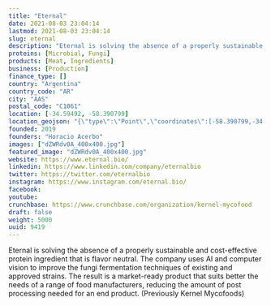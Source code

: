 ```yaml
---
title: "Eternal"
date: 2021-08-03 23:04:14
lastmod: 2021-08-03 23:04:14
slug: eternal
description: "Eternal is solving the absence of a properly sustainable and cost-effective protein ingredient that is flavor neutral. The company uses AI and computer vision to improve the fungi fermentation techniques of existing and approved strains. The result is a market-ready product that suits better the needs of a range of food manufacturers, reducing the amount of post processing needed for an end product. (Previously Kernel Mycofoods)"
proteins: [Microbial, Fungi]
products: [Meat, Ingredients]
business: [Production]
finance_type: []
country: "Argentina"
country_code: "AR"
city: "AAS"
postal_code: "C1061"
location: [-34.59492, -58.390799]
location_geojson: "{\"type\":\"Point\",\"coordinates\":[-58.390799,-34.59492]}"
founded: 2019
founders: "Horacio Acerbo"
images: ["dZWRdv0A_400x400.jpg"]
featured_image: "dZWRdv0A_400x400.jpg"
website: https://www.eternal.bio/
linkedin: https://www.linkedin.com/company/eternalbio
twitter: https://twitter.com/eternalbio
instagram: https://www.instagram.com/eternal.bio/
facebook: 
youtube: 
crunchbase: https://www.crunchbase.com/organization/kernel-mycofood
draft: false
weight: 5000
uuid: 9419
---
```

Eternal is solving the absence of a properly sustainable and cost-effective protein ingredient that is flavor neutral. The company uses AI and computer vision to improve the fungi fermentation techniques of existing and approved strains. The result is a market-ready product that suits better the needs of a range of food manufacturers, reducing the amount of post processing needed for an end product. (Previously Kernel Mycofoods)
